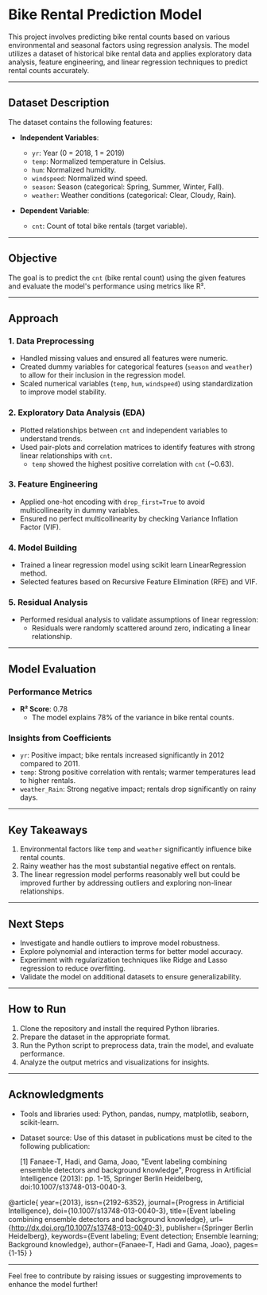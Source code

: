 # Bike Rental Prediction Model

This project involves predicting bike rental counts based on various environmental and seasonal factors using regression analysis. The model utilizes a dataset of historical bike rental data and applies exploratory data analysis, feature engineering, and linear regression techniques to predict rental counts accurately.

---

## **Dataset Description**

The dataset contains the following features:

- **Independent Variables**:
  - `yr`: Year (0 = 2018, 1 = 2019)
  - `temp`: Normalized temperature in Celsius.
  - `hum`: Normalized humidity.
  - `windspeed`: Normalized wind speed.
  - `season`: Season (categorical: Spring, Summer, Winter, Fall).
  - `weather`: Weather conditions (categorical: Clear, Cloudy, Rain).

- **Dependent Variable**:
  - `cnt`: Count of total bike rentals (target variable).

---

## **Objective**

The goal is to predict the `cnt` (bike rental count) using the given features and evaluate the model's performance using metrics like R².

---

## **Approach**

### **1. Data Preprocessing**
- Handled missing values and ensured all features were numeric.
- Created dummy variables for categorical features (`season` and `weather`) to allow for their inclusion in the regression model.
- Scaled numerical variables (`temp`, `hum`, `windspeed`) using standardization to improve model stability.

### **2. Exploratory Data Analysis (EDA)**
- Plotted relationships between `cnt` and independent variables to understand trends.
- Used pair-plots and correlation matrices to identify features with strong linear relationships with `cnt`.
  - `temp` showed the highest positive correlation with `cnt` (~0.63).

### **3. Feature Engineering**
- Applied one-hot encoding with `drop_first=True` to avoid multicollinearity in dummy variables.
- Ensured no perfect multicollinearity by checking Variance Inflation Factor (VIF).

### **4. Model Building**
- Trained a linear regression model using scikit learn LinearRegression method.
- Selected features based on Recursive Feature Elimination (RFE) and VIF.

### **5. Residual Analysis**
- Performed residual analysis to validate assumptions of linear regression:
  - Residuals were randomly scattered around zero, indicating a linear relationship.

---

## **Model Evaluation**

### **Performance Metrics**
- **R² Score**: 0.78
  - The model explains 78% of the variance in bike rental counts.

### **Insights from Coefficients**
- `yr`: Positive impact; bike rentals increased significantly in 2012 compared to 2011.
- `temp`: Strong positive correlation with rentals; warmer temperatures lead to higher rentals.
- `weather_Rain`: Strong negative impact; rentals drop significantly on rainy days.

---

## **Key Takeaways**
1. Environmental factors like `temp` and `weather` significantly influence bike rental counts.
2. Rainy weather has the most substantial negative effect on rentals.
3. The linear regression model performs reasonably well but could be improved further by addressing outliers and exploring non-linear relationships.

---

## **Next Steps**
- Investigate and handle outliers to improve model robustness.
- Explore polynomial and interaction terms for better model accuracy.
- Experiment with regularization techniques like Ridge and Lasso regression to reduce overfitting.
- Validate the model on additional datasets to ensure generalizability.

---

## **How to Run**

1. Clone the repository and install the required Python libraries.
2. Prepare the dataset in the appropriate format.
3. Run the Python script to preprocess data, train the model, and evaluate performance.
4. Analyze the output metrics and visualizations for insights.

---

## **Acknowledgments**
- Tools and libraries used: Python, pandas, numpy, matplotlib, seaborn, scikit-learn.
- Dataset source:
  Use of this dataset in publications must be cited to the following publication:

  [1] Fanaee-T, Hadi, and Gama, Joao, "Event labeling combining ensemble detectors and background knowledge", Progress in Artificial Intelligence (2013): pp. 1-15, Springer Berlin   Heidelberg, doi:10.1007/s13748-013-0040-3.

@article{
	year={2013},
	issn={2192-6352},
	journal={Progress in Artificial Intelligence},
	doi={10.1007/s13748-013-0040-3},
	title={Event labeling combining ensemble detectors and background knowledge},
	url={http://dx.doi.org/10.1007/s13748-013-0040-3},
	publisher={Springer Berlin Heidelberg},
	keywords={Event labeling; Event detection; Ensemble learning; Background knowledge},
	author={Fanaee-T, Hadi and Gama, Joao},
	pages={1-15}
}

---

Feel free to contribute by raising issues or suggesting improvements to enhance the model further!

